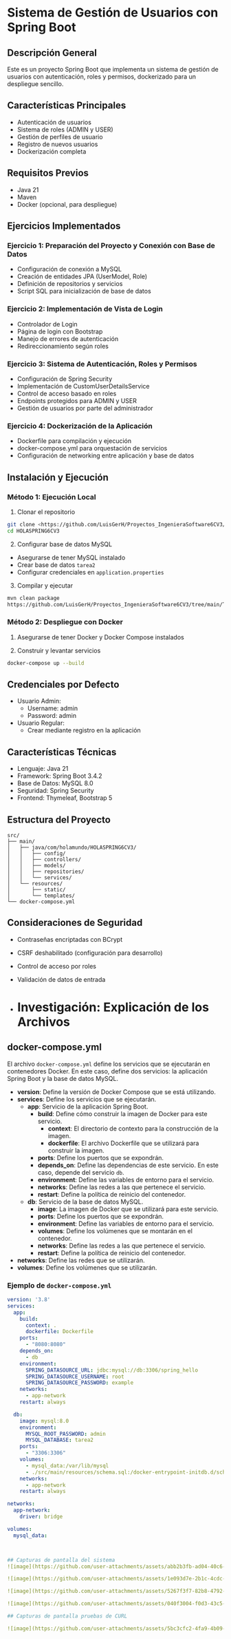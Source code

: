 # Sistema de Gestión de Usuarios con Spring Boot

## Descripción General
Este es un proyecto Spring Boot que implementa un sistema de gestión de usuarios con autenticación, roles y permisos, dockerizado para un despliegue sencillo.

## Características Principales
- Autenticación de usuarios
- Sistema de roles (ADMIN y USER)
- Gestión de perfiles de usuario
- Registro de nuevos usuarios
- Dockerización completa

## Requisitos Previos
- Java 21
- Maven
- Docker (opcional, para despliegue)

## Ejercicios Implementados

### Ejercicio 1: Preparación del Proyecto y Conexión con Base de Datos
- Configuración de conexión a MySQL
- Creación de entidades JPA (UserModel, Role)
- Definición de repositorios y servicios
- Script SQL para inicialización de base de datos

### Ejercicio 2: Implementación de Vista de Login
- Controlador de Login
- Página de login con Bootstrap
- Manejo de errores de autenticación
- Redireccionamiento según roles

### Ejercicio 3: Sistema de Autenticación, Roles y Permisos
- Configuración de Spring Security
- Implementación de CustomUserDetailsService
- Control de acceso basado en roles
- Endpoints protegidos para ADMIN y USER
- Gestión de usuarios por parte del administrador

### Ejercicio 4: Dockerización de la Aplicación
- Dockerfile para compilación y ejecución
- docker-compose.yml para orquestación de servicios
- Configuración de networking entre aplicación y base de datos

## Instalación y Ejecución

### Método 1: Ejecución Local
1. Clonar el repositorio
```bash
git clone <https://github.com/LuisGerH/Proyectos_IngenieraSoftware6CV3/tree/main/Tarea3>
cd HOLASPRING6CV3
```

2. Configurar base de datos MySQL
- Asegurarse de tener MySQL instalado
- Crear base de datos `tarea2`
- Configurar credenciales en `application.properties`

3. Compilar y ejecutar
```bash
mvn clean package
https://github.com/LuisGerH/Proyectos_IngenieraSoftware6CV3/tree/main/Tarea3
```

### Método 2: Despliegue con Docker
1. Asegurarse de tener Docker y Docker Compose instalados

2. Construir y levantar servicios
```bash
docker-compose up --build
```

## Credenciales por Defecto
- Usuario Admin: 
  - Username: admin
  - Password: admin
- Usuario Regular: 
  - Crear mediante registro en la aplicación

## Características Técnicas
- Lenguaje: Java 21
- Framework: Spring Boot 3.4.2
- Base de Datos: MySQL 8.0
- Seguridad: Spring Security
- Frontend: Thymeleaf, Bootstrap 5

## Estructura del Proyecto
```
src/
├── main/
│   ├── java/com/holamundo/HOLASPRING6CV3/
│   │   ├── config/
│   │   ├── controllers/
│   │   ├── models/
│   │   ├── repositories/
│   │   └── services/
│   └── resources/
│       ├── static/
│       └── templates/
└── docker-compose.yml
```

## Consideraciones de Seguridad
- Contraseñas encriptadas con BCrypt
- CSRF deshabilitado (configuración para desarrollo)
- Control de acceso por roles
- Validación de datos de entrada

- # Investigación: Explicación de los Archivos

## docker-compose.yml

El archivo `docker-compose.yml` define los servicios que se ejecutarán en contenedores Docker. En este caso, define dos servicios: la aplicación Spring Boot y la base de datos MySQL.

- **version**: Define la versión de Docker Compose que se está utilizando.
- **services**: Define los servicios que se ejecutarán.
  - **app**: Servicio de la aplicación Spring Boot.
    - **build**: Define cómo construir la imagen de Docker para este servicio.
      - **context**: El directorio de contexto para la construcción de la imagen.
      - **dockerfile**: El archivo Dockerfile que se utilizará para construir la imagen.
    - **ports**: Define los puertos que se expondrán.
    - **depends_on**: Define las dependencias de este servicio. En este caso, depende del servicio `db`.
    - **environment**: Define las variables de entorno para el servicio.
    - **networks**: Define las redes a las que pertenece el servicio.
    - **restart**: Define la política de reinicio del contenedor.
  - **db**: Servicio de la base de datos MySQL.
    - **image**: La imagen de Docker que se utilizará para este servicio.
    - **ports**: Define los puertos que se expondrán.
    - **environment**: Define las variables de entorno para el servicio.
    - **volumes**: Define los volúmenes que se montarán en el contenedor.
    - **networks**: Define las redes a las que pertenece el servicio.
    - **restart**: Define la política de reinicio del contenedor.
- **networks**: Define las redes que se utilizarán.
- **volumes**: Define los volúmenes que se utilizarán.

### Ejemplo de `docker-compose.yml`

```yaml
version: '3.8'
services:
  app:
    build:
      context: .
      dockerfile: Dockerfile
    ports:
      - "8080:8080"
    depends_on:
      - db
    environment:
      SPRING_DATASOURCE_URL: jdbc:mysql://db:3306/spring_hello
      SPRING_DATASOURCE_USERNAME: root
      SPRING_DATASOURCE_PASSWORD: example
    networks:
      - app-network
    restart: always

  db:
    image: mysql:8.0
    environment:
      MYSQL_ROOT_PASSWORD: admin
      MYSQL_DATABASE: tarea2
    ports:
      - "3306:3306"
    volumes:
      - mysql_data:/var/lib/mysql
      - ./src/main/resources/schema.sql:/docker-entrypoint-initdb.d/schema.sql
    networks:
      - app-network
    restart: always

networks:
  app-network:
    driver: bridge

volumes:
  mysql_data:



## Capturas de pantalla del sistema
![image](https://github.com/user-attachments/assets/abb2b3fb-ad04-40c6-ba47-61dc8903e94b)

![image](https://github.com/user-attachments/assets/1e093d7e-2b1c-4cdc-8283-ce53a5ad95dd)

![image](https://github.com/user-attachments/assets/5267f3f7-82b8-4792-b2e4-c4e6ac02090f)

![image](https://github.com/user-attachments/assets/040f3004-f0d3-43c5-bcad-484a7d6886fe)

## Capturas de pantalla pruebas de CURL

![image](https://github.com/user-attachments/assets/5bc3cfc2-4fa9-4b09-9a47-b224a7ed8aa8)

